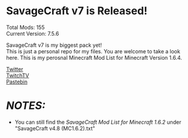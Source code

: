 SavageCraft v7 is Released!
===========
Total Mods: 155  
Current Version: 7.5.6

SavageCraft v7 is my biggest pack yet!  
This is just a personal repo for my files. You are welcome to take a look here. This is my perosnal Minecraft Mod List for
Minecraft Version 1.6.4.

[Twitter](https://twitter.com/savageboy74)  
[TwitchTV](http://www.twitch.tv/savageboy74)  
[Pastebin](http://pastebin.com/RaQziHfC)  



*NOTES:*
============
- You can still find the *SavageCraft Mod List for Minecraft 1.6.2* under "SavageCraft v4.8 (MC1.6.2).txt"

